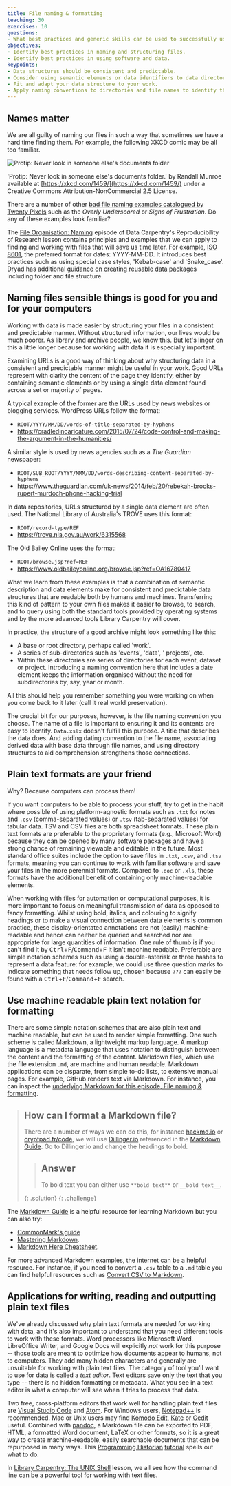 ```yaml
---
title: File naming & formatting
teaching: 30
exercises: 10
questions:
- What best practices and generic skills can be used to successfully use and create library related programs?
objectives:
- Identify best practices in naming and structuring files.
- Identify best practices in using software and data.
keypoints:
- Data structures should be consistent and predictable.
- Consider using semantic elements or data identifiers to data directories.
- Fit and adapt your data structure to your work.
- Apply naming conventions to directories and file names to identify them, to create associations between data elements, and to assist with the long term readability and comprehension of your data structures.
---
```


## Names matter

We are all guilty of naming our files in such a way that sometimes we have a hard time finding them. For example, the following XKCD comic may be all too familiar.

![Protip: Never look in someone else's documents folder](../assets/img/someone_elses_documents_folder.png)

'Protip: Never look in someone else's documents folder.' by Randall Munroe available at [https://xkcd.com/1459/](https://xkcd.com/1459/) under a Creative Commons Attribution-NonCommercial 2.5 License.

There are a number of other [bad file naming examples catalogued by Twenty Pixels](https://20px.com/blog/2015/07/16/catalogue-bad-file-naming/) such as the _Overly Underscored_ or _Signs of Frustration_. Do any of these examples look familiar?

The [File Organisation: Naming](https://datacarpentry.org/rr-organization1/01-file-naming/index.html) episode of Data Carpentry's Reproducibility of Research lesson contains principles and examples that we can apply to finding and working with files that will save us time later. For example, [ISO 8601](https://en.wikipedia.org/wiki/ISO_8601), the preferred format for dates: YYYY-MM-DD. It introduces best practices such as using special case styles, 'Kebab-case' and 'Snake_case'. Dryad has additional [guidance on creating reusable data packages](https://datadryad.org/pages/reusabilityBestPractices) including folder and file structure.

## Naming files sensible things is good for you and for your computers

Working with data is made easier by structuring your files in a consistent and predictable manner. Without structured information, our lives would be much poorer. As library and archive people, we know this. But let's linger on this a little longer because for working with data it is especially important.

Examining URLs is a good way of thinking about why structuring data in a consistent and predictable manner might be useful in your work. Good URLs represent with clarity the content of the page they identify, either by containing semantic elements or by using a single data element found across a set or majority of pages.

A typical example of the former are the URLs used by news websites or blogging services. WordPress URLs follow the format:

-   `ROOT/YYYY/MM/DD/words-of-title-separated-by-hyphens`
-   <https://cradledincaricature.com/2015/07/24/code-control-and-making-the-argument-in-the-humanities/>

A similar style is used by news agencies such as a *The Guardian* newspaper:

-   `ROOT/SUB_ROOT/YYYY/MMM/DD/words-describing-content-separated-by-hyphens`
-   <https://www.theguardian.com/uk-news/2014/feb/20/rebekah-brooks-rupert-murdoch-phone-hacking-trial>

In data repositories, URLs structured by a single data element are often used. The National Library of Australia's TROVE uses this format:

-   `ROOT/record-type/REF`
-   <https://trove.nla.gov.au/work/6315568>

The Old Bailey Online uses the format:

-   `ROOT/browse.jsp?ref=REF`
-   <https://www.oldbaileyonline.org/browse.jsp?ref=OA16780417>

What we learn from these examples is that a combination of semantic description and data elements make for consistent and predictable data structures that are readable both by humans and machines. Transferring this kind of pattern to your own files makes it easier to browse, to search, and to query using both the standard tools provided by operating systems and by the more advanced tools Library Carpentry will cover.

In practice, the structure of a good archive might look something like this:

- A base or root directory, perhaps called 'work'.
- A series of sub-directories such as 'events', 'data', ' projects', etc.
- Within these directories are series of directories for each event, dataset or project. Introducing a naming convention here that includes a date element keeps the information organised without the need for subdirectories by, say, year or month.

All this should help you remember something you were working on when you come back to it later (call it real world preservation).

The crucial bit for our purposes, however, is the file naming convention you choose. The name of a file is important to ensuring it and its contents are easy to identify. `Data.xslx` doesn't fulfill this purpose. A title that describes the data does. And adding dating convention to the file name, associating derived data with base data through file names, and using directory structures to aid comprehension strengthens those connections.

## Plain text formats are your friend

Why? Because computers can process them!

If you want computers to be able to process your stuff, try to get in the habit where possible of using platform-agnostic formats such as `.txt` for notes and `.csv` (comma-separated values) or `.tsv` (tab-separated values) for tabular data. TSV and CSV files are both spreadsheet formats. These plain text formats are preferable to the proprietary formats (e.g., Microsoft Word)  because they can be opened by many software packages and have a strong chance of remaining viewable and editable in the future. Most standard office suites include the option to save files in `.txt`, `.csv`, and `.tsv` formats, meaning you can continue to work with familiar software and save your files in the more perennial formats. Compared to `.doc` or `.xls`, these formats have the additional benefit of containing only machine-readable elements. 

When working with files for automation or computational purposes, it is more important to focus on meaningful transmission of data as opposed to fancy formatting. Whilst using bold, italics, and colouring to signify headings or to make a visual connection between data elements is common practice, these display-orientated annotations are not (easily) machine-readable and hence can neither be queried and searched nor are appropriate for large quantities of information. One rule of thumb is if you can't find it by <kbd>Ctrl</kbd>+<kbd>F</kbd>/<kbd>Command</kbd>+<kbd>F</kbd> it isn't machine readable. Preferable are simple notation schemes such as using a double-asterisk or three hashes to represent a data feature: for example, we could use three question marks to indicate something that needs follow up, chosen because `???` can easily be found with a <kbd>Ctrl</kbd>+<kbd>F</kbd>/<kbd>Command</kbd>+<kbd>F</kbd> search.

## Use machine readable plain text notation for formatting

There are some simple notation schemes that are also plain text and machine readable, but can be used to render simple formatting. One such scheme is called Markdown, a lightweight markup language. A markup language is a metadata language that uses notation to distinguish between the content and the formatting of the content. Markdown files, which use the file extension `.md`, are machine and human readable. Markdown applications can be disparate, from simple to-do lists, to extensive manual pages. For example, GitHub renders text via Markdown. For instance, you can inspect the [underlying Markdown for this episode, File naming & formatting](https://github.com/LibraryCarpentry/lc-data-intro/blob/gh-pages/_episodes/04-file-naming.md).

> ## How can I format a Markdown file?
>
> There are a number of ways we can do this, for instance [hackmd.io](https://hackmd.io/) or [cryptpad.fr/code](https://cryptpad.fr/code), we will use [Dillinger.io](https://dillinger.io/) referenced in the [Markdown Guide](https://www.markdownguide.org/). Go to Dillinger.io and change the headings to bold.
>
> > ## Answer
> >
> > To bold text you can either use `**bold text**` or  `__bold text__`.
> > 
> {: .solution}
{: .challenge}

The [Markdown Guide](https://www.markdownguide.org/) is a helpful resource for learning Markdown but you can also try:

- [CommonMark's guide](https://commonmark.org/help/)
- [Mastering Markdown](https://guides.github.com/features/mastering-markdown/). 
- [Markdown Here Cheatsheet](https://github.com/adam-p/markdown-here/wiki/Markdown-Here-Cheatsheet). 

For more advanced Markdown examples, the internet can be a helpful resource. For instance, if you need to convert a `.csv` table to a `.md` table you can find helpful resources such as [Convert CSV to Markdown](http://www.convertcsv.com/csv-to-markdown.htm).

## Applications for writing, reading and outputting plain text files

We've already discussed why plain text formats are needed for working with data, and it's also important to understand that you need different tools to work with these formats. Word processors like Microsoft Word, LibreOffice Writer, and Google Docs will explicitly _not_ work for this purpose -- those tools are meant to optimize how documents appear to humans, not to computers. They add many hidden characters and generally are unsuitable for working with plain text files. The category of tool you'll want to use for data is called a _text editor_. Text editors save only the text that you type -- there is no hidden formatting or metadata. What you see in a text editor is what a computer will see when it tries to process that data.       

Two free, cross-platform editors that work well for handling plain text files are [Visual Studio Code](https://code.visualstudio.com/) and [Atom](https://atom.io/). For Windows users, [Notepad++](http://notepad-plus-plus.org/) is recommended. Mac or Unix users may find [Komodo Edit](https://www.activestate.com/products/komodo-ide/downloads/edit/), [Kate](https://kate-editor.org/) or [Gedit](https://wiki.gnome.org/Apps/Gedit) useful.
Combined with [pandoc](http://pandoc.org/), a Markdown file can be exported to PDF, HTML, a formatted Word document, LaTeX or other formats, so it is a great way to create machine-readable, easily searchable documents that can be repurposed in many ways. This [Programming Historian](https://programminghistorian.org/) [tutorial](https://programminghistorian.org/en/lessons/sustainable-authorship-in-plain-text-using-pandoc-and-markdown) spells out what to do.

In [Library Carpentry: The UNIX Shell](https://librarycarpentry.org/lc-shell/) lesson, we all see how the command line can be a powerful tool for working with text files.
